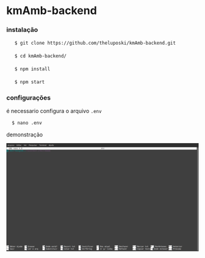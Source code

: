 # kmAmb-backend

### instalação

```bash
   $ git clone https://github.com/theluposki/kmAmb-backend.git

   $ cd kmAmb-backend/

   $ npm install

   $ npm start
```
### configurações

  é necessario configura o arquivo ```.env```

  ```bash 
    $ nano .env
  ```

  demonstração

  ![.env](readme-files/imgEnv.png)